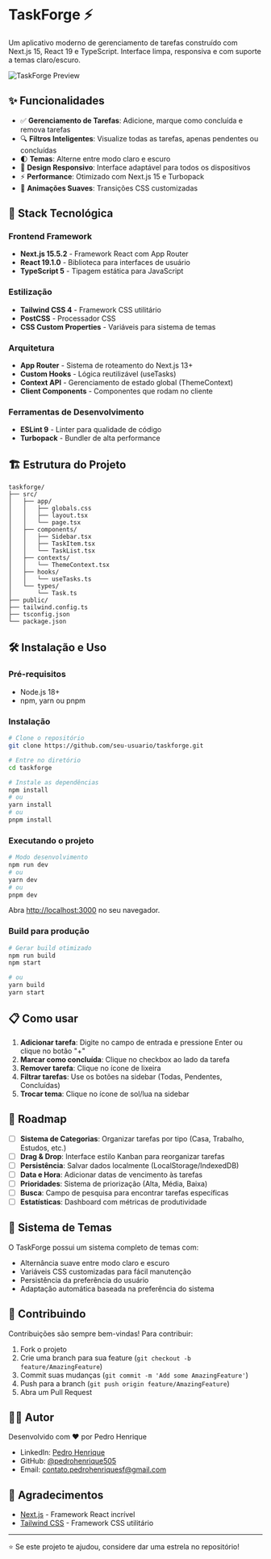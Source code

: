 # TaskForge ⚡

Um aplicativo moderno de gerenciamento de tarefas construído com Next.js 15, React 19 e TypeScript. Interface limpa, responsiva e com suporte a temas claro/escuro.

![TaskForge Preview](https://i.ibb.co/Wv112gTf/Captura-de-tela-2025-09-06-233705.png)

## ✨ Funcionalidades

- ✅ **Gerenciamento de Tarefas**: Adicione, marque como concluída e remova tarefas
- 🔍 **Filtros Inteligentes**: Visualize todas as tarefas, apenas pendentes ou concluídas
- 🌓 **Temas**: Alterne entre modo claro e escuro
- 📱 **Design Responsivo**: Interface adaptável para todos os dispositivos
- ⚡ **Performance**: Otimizado com Next.js 15 e Turbopack
- 🎨 **Animações Suaves**: Transições CSS customizadas

## 🚀 Stack Tecnológica

### Frontend Framework
- **Next.js 15.5.2** - Framework React com App Router
- **React 19.1.0** - Biblioteca para interfaces de usuário
- **TypeScript 5** - Tipagem estática para JavaScript

### Estilização
- **Tailwind CSS 4** - Framework CSS utilitário
- **PostCSS** - Processador CSS
- **CSS Custom Properties** - Variáveis para sistema de temas

### Arquitetura
- **App Router** - Sistema de roteamento do Next.js 13+
- **Custom Hooks** - Lógica reutilizável (useTasks)
- **Context API** - Gerenciamento de estado global (ThemeContext)
- **Client Components** - Componentes que rodam no cliente

### Ferramentas de Desenvolvimento
- **ESLint 9** - Linter para qualidade de código
- **Turbopack** - Bundler de alta performance

## 🏗️ Estrutura do Projeto

```
taskforge/
├── src/
│   ├── app/
│   │   ├── globals.css
│   │   ├── layout.tsx
│   │   └── page.tsx
│   ├── components/
│   │   ├── Sidebar.tsx
│   │   ├── TaskItem.tsx
│   │   └── TaskList.tsx
│   ├── contexts/
│   │   └── ThemeContext.tsx
│   ├── hooks/
│   │   └── useTasks.ts
│   └── types/
│       └── Task.ts
├── public/
├── tailwind.config.ts
├── tsconfig.json
└── package.json
```

## 🛠️ Instalação e Uso

### Pré-requisitos
- Node.js 18+ 
- npm, yarn ou pnpm

### Instalação

```bash
# Clone o repositório
git clone https://github.com/seu-usuario/taskforge.git

# Entre no diretório
cd taskforge

# Instale as dependências
npm install
# ou
yarn install
# ou
pnpm install
```

### Executando o projeto

```bash
# Modo desenvolvimento
npm run dev
# ou
yarn dev
# ou
pnpm dev
```

Abra [http://localhost:3000](http://localhost:3000) no seu navegador.

### Build para produção

```bash
# Gerar build otimizado
npm run build
npm start

# ou
yarn build
yarn start
```

## 📋 Como usar

1. **Adicionar tarefa**: Digite no campo de entrada e pressione Enter ou clique no botão "+"
2. **Marcar como concluída**: Clique no checkbox ao lado da tarefa
3. **Remover tarefa**: Clique no ícone de lixeira
4. **Filtrar tarefas**: Use os botões na sidebar (Todas, Pendentes, Concluídas)
5. **Trocar tema**: Clique no ícone de sol/lua na sidebar

## 🚧 Roadmap

- [ ] **Sistema de Categorias**: Organizar tarefas por tipo (Casa, Trabalho, Estudos, etc.)
- [ ] **Drag & Drop**: Interface estilo Kanban para reorganizar tarefas
- [ ] **Persistência**: Salvar dados localmente (LocalStorage/IndexedDB)
- [ ] **Data e Hora**: Adicionar datas de vencimento às tarefas
- [ ] **Prioridades**: Sistema de priorização (Alta, Média, Baixa)
- [ ] **Busca**: Campo de pesquisa para encontrar tarefas específicas
- [ ] **Estatísticas**: Dashboard com métricas de produtividade

## 🎨 Sistema de Temas

O TaskForge possui um sistema completo de temas com:
- Alternância suave entre modo claro e escuro
- Variáveis CSS customizadas para fácil manutenção
- Persistência da preferência do usuário
- Adaptação automática baseada na preferência do sistema

## 🤝 Contribuindo

Contribuições são sempre bem-vindas! Para contribuir:

1. Fork o projeto
2. Crie uma branch para sua feature (`git checkout -b feature/AmazingFeature`)
3. Commit suas mudanças (`git commit -m 'Add some AmazingFeature'`)
4. Push para a branch (`git push origin feature/AmazingFeature`)
5. Abra um Pull Request

## 👨‍💻 Autor

Desenvolvido com ❤️ por Pedro Henrique

- LinkedIn: [Pedro Henrique](https://linkedin.com/in/pedrohenrique1705)
- GitHub: [@pedrohenrique505]([https://github.com/seu-usuario](https://github.com/pedrohenrique505))
- Email: contato.pedrohenriquesf@gmail.com

## 🙏 Agradecimentos

- [Next.js](https://nextjs.org/) - Framework React incrível
- [Tailwind CSS](https://tailwindcss.com/) - Framework CSS utilitário

---

⭐ Se este projeto te ajudou, considere dar uma estrela no repositório!
